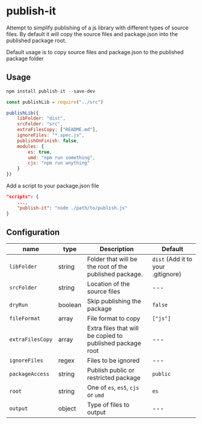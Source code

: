 # publish-it

Attempt to simplify publishing of a js library with different types of source files. By default it will copy the source files and package.json into the published package root.

Default usage is to copy source files and package.json to the published package folder

## Usage

```js
npm install publish-it --save-dev
```

```js
const publishLib = require("../src")

publishLib({
    libFolder: "dist",
    srcFolder: "src",
    extraFilesCopy: ["README.md"],
    ignoreFiles: "*.spec.js",
    publishOnFinish: false,
    modules: {
        es: true,
        umd: "npm run something",
        cjs: "npm run anything"
    }
})
```

Add a script to your package.json file

```json
"scripts": {
    ...,
    "publish-it": "node ./path/to/publish.js"
}
```

## Configuration

| name | type | Description | Default |
| --- | --- | --- | --- |
| `libFolder` | string | Folder that will be the root of the published package. | `dist` (Add it to your .gitignore) |
| `srcFolder` | string | Location of the source files | --- |
| `dryRun` | boolean | Skip publishing the package | `false` |
| `fileFormat` | array | File format to copy | `["js"]` |
| `extraFilesCopy` | array | Extra files that will be copied to published package root | --- |
| `ignoreFiles` | regex | Files to be ignored | --- |
| `packageAccess` | string | Publish public or restricted package | `public` |
| `root` | string | One of `es`, `es5`, `cjs` or `umd` | `es` |
| `output` | object | Type of files to output | --- |
